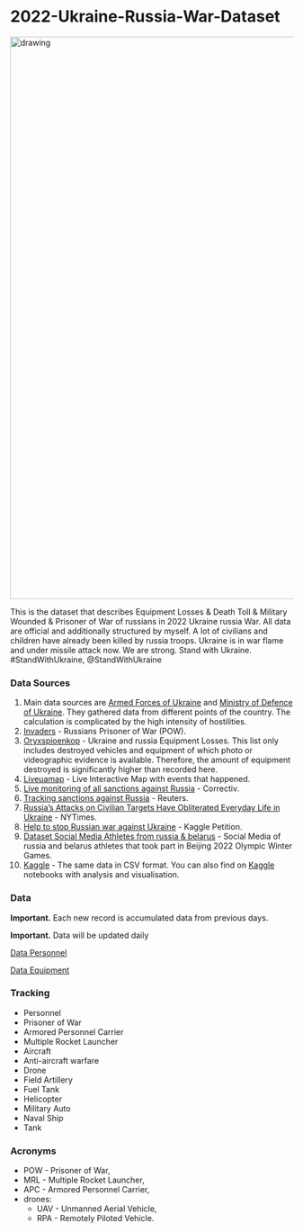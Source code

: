 # 2022-Ukraine-Russia-War-Dataset

<img src="https://github.com/PetroIvaniuk/2022-Ukraine-Russia-War-Dataset/blob/main/images/dataset_2022_war_ukraine_russia.png" alt="drawing" width="1000"/>

This is the dataset that describes Equipment Losses & Death Toll & Military Wounded & Prisoner of War of russians in 2022 Ukraine russia War. 
All data are official and additionally structured by myself. 
A lot of civilians and children have already been killed by russia troops. Ukraine is in war flame and under missile attack now. We are strong. Stand with Ukraine. #StandWithUkraine, @StandWithUkraine

### Data Sources
1. Main data sources are [Armed Forces of Ukraine](https://www.zsu.gov.ua/en) and [Ministry of Defence of Ukraine](https://www.mil.gov.ua/en/). They gathered data from different points of the country. The calculation is complicated by the high intensity of hostilities.
2. [Invaders](https://invaders-rf.com/) - Russians Prisoner of War (POW).
3. [Oryxspioenkop](https://www.oryxspioenkop.com/2022/02/attack-on-europe-documenting-equipment.html) - Ukraine and russia Equipment Losses. This list only includes destroyed vehicles and equipment of which photo or videographic evidence is available. Therefore, the amount of equipment destroyed is significantly higher than recorded here.
4. [Liveuamap](https://liveuamap.com/) - Live Interactive Map with events that happened.
5. [Live monitoring of all sanctions against Russia](https://correctiv.org/en/latest-stories/2022/03/01/sanctions-tracker-live-monitoring-of-all-sanctions-against-russia/) - Correctiv.
6. [Tracking sanctions against Russia](https://graphics.reuters.com/UKRAINE-CRISIS/SANCTIONS/byvrjenzmve/index.html) - Reuters.
7. [Russia’s Attacks on Civilian Targets Have Obliterated Everyday Life in Ukraine](https://www.nytimes.com/interactive/2022/03/23/world/europe/ukraine-civilian-attacks.html) - NYTimes.
8. [Help to stop Russian war against Ukraine](https://www.kaggle.com/general/310445) - Kaggle Petition.
9. [Dataset Social Media Athletes from russia & belarus](https://www.kaggle.com/datasets/piterfm/olympic-athletes-social-media-russia-belarus) - Social Media of russia and belarus athletes that took part in Beijing 2022 Olympic Winter Games.
10. [Kaggle](https://www.kaggle.com/piterfm/2022-ukraine-russian-war) - The same data in CSV format. You can also find on [Kaggle](https://www.kaggle.com/datasets/piterfm/2022-ukraine-russian-war/code) notebooks with analysis and visualisation.

### Data
**Important.** Each new record is accumulated data from previous days.

**Important.** Data will be updated daily

[Data Personnel](https://github.com/PetroIvaniuk/2022-Ukraine-Russia-War-Dataset/blob/main/data/russia_losses_personnel.json) 

[Data Equipment](https://github.com/PetroIvaniuk/2022-Ukraine-Russia-War-Dataset/blob/main/data/russia_losses_equipment.json)

### Tracking
- Personnel
- Prisoner of War
- Armored Personnel Carrier
- Multiple Rocket Launcher
- Aircraft               
- Anti-aircraft warfare
- Drone
- Field Artillery
- Fuel Tank
- Helicopter
- Military Auto
- Naval Ship
- Tank

### Acronyms
- POW - Prisoner of War,
- MRL - Multiple Rocket Launcher,
- APC - Armored Personnel Carrier,
- drones: 
  - UAV - Unmanned Aerial Vehicle, 
  - RPA - Remotely Piloted Vehicle.
